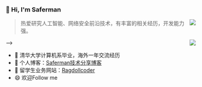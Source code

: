 ### 👋 Hi, I'm Saferman

<img align="right" src="https://github-profile-summary-cards.vercel.app/api/cards/stats?username=Saferman&theme=dracula">

> 热爱研究人工智能、网络安全前沿技术，有丰富的相关经历，开发能力强。

 <img align="right" src="https://github-readme-stats.vercel.app/api?username=sf197&show_icons=true&title_color=428bed&icon_color=2c53db"> -->

- 🔭 清华大学计算机系毕业，海外一年交流经历
- 🌱 个人博客：[Saferman技术分享博客](https://saferman.github.io/)
- 💬 留学生业务网站：[Ragdollcoder](https://ragdollcoder.github.io/)
- 😄 欢迎Follow me

<!-- ![](https://github-profile-summary-cards.vercel.app/api/cards/profile-details?username=Saferman&theme=dracula) -->



<!--
**Saferman/Saferman** is a ✨ _special_ ✨ repository because its `README.md` (this file) appears on your GitHub profile.

Here are some ideas to get you started:

- 🔭 I’m currently working on ...
- 🌱 I’m currently learning ...
- 👯 I’m looking to collaborate on ...
- 🤔 I’m looking for help with ...
- 💬 Ask me about ...
- 📫 How to reach me: ...
- 😄 Pronouns: ...
- ⚡ Fun fact: ...
-->
